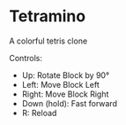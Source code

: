 # Tetramino
A colorful tetris clone

Controls:

* Up: Rotate Block by 90°
* Left: Move Block Left
* Right: Move Block Right
* Down (hold): Fast forward
* R: Reload
